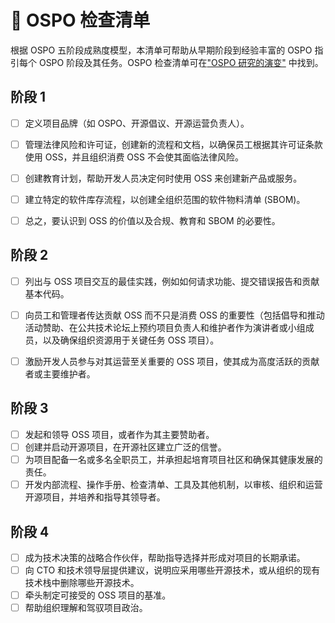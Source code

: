 # 📝 OSPO 检查清单

根据 OSPO 五阶段成熟度模型，本清单可帮助从早期阶段到经验丰富的 OSPO 指引每个 OSPO 阶段及其任务。OSPO 检查清单可在["OSPO 研究的演变"](https://linuxfoundation.org/tools/the-evolution-of-the-open-source-program-office-ospo/) 中找到。

## 阶段 1

- [ ] 定义项目品牌（如 OSPO、开源倡议、开源运营负责人）。

- [ ] 管理法律风险和许可证，创建新的流程和文档，以确保员工根据其许可证条款使用 OSS，并且组织消费 OSS 不会使其面临法律风险。

- [ ] 创建教育计划，帮助开发人员决定何时使用 OSS 来创建新产品或服务。

- [ ] 建立特定的软件库存流程，以创建全组织范围的软件物料清单 (SBOM)。

- [ ] 总之，要认识到 OSS 的价值以及合规、教育和 SBOM 的必要性。


## 阶段 2

- [ ] 列出与 OSS 项目交互的最佳实践，例如如何请求功能、提交错误报告和贡献基本代码。

- [ ] 向员工和管理者传达贡献 OSS 而不只是消费 OSS 的重要性（包括倡导和推动活动赞助、在公共技术论坛上预约项目负责人和维护者作为演讲者或小组成员，以及确保组织资源用于关键任务 OSS 项目）。

- [ ] 激励开发人员参与对其运营至关重要的 OSS 项目，使其成为高度活跃的贡献者或主要维护者。


## 阶段 3

- [ ]  发起和领导 OSS 项目，或者作为其主要赞助者。
- [ ]  创建并启动开源项目，在开源社区建立广泛的信誉。
- [ ]  为项目配备一名或多名全职员工，并承担起培育项目社区和确保其健康发展的责任。
- [ ]  开发内部流程、操作手册、检查清单、工具及其他机制，以审核、组织和运营开源项目，并培养和指导其领导者。

## 阶段 4

- [ ]  成为技术决策的战略合作伙伴，帮助指导选择并形成对项目的长期承诺。
- [ ]  向 CTO 和技术领导层提供建议，说明应采用哪些开源技术，或从组织的现有技术栈中删除哪些开源技术。
- [ ]  牵头制定可接受的 OSS 项目的基准。
- [ ]  帮助组织理解和驾驭项目政治。
